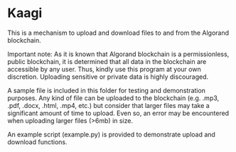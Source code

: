 # Kaagi

This is a mechanism to upload and download files to and from the Algorand blockchain.

Important note: 
As it is known that Algorand blockchain is a permissionless, public blockchain,
it is determined that all data in the blockchain are accessible by any user. Thus,
kindly use this program at your own discretion. Uploading sensitive or private
data is highly discouraged. 

A sample file is included in this folder for testing and demonstration 
purposes. Any kind of file can be uploaded to the blockchain (e.g. .mp3, .pdf, .docx, 
.html, .mp4, etc.) but consider that larger files may take a significant amount of time 
to upload. Even so, an error may be encountered when uploading larger files (>6mb) in size.

An example script (example.py) is provided to demonstrate upload and download functions.
